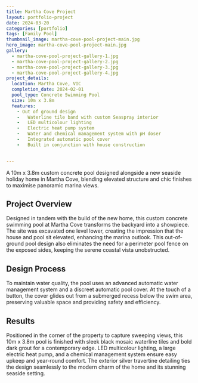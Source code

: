 ```yaml
---
title: Martha Cove Project
layout: portfolio-project
date: 2024-03-20
categories: [portfolio]
tags: [Family Pool]
thumbnail_image: martha-cove-pool-project-main.jpg
hero_image: martha-cove-pool-project-main.jpg
gallery:
  - martha-cove-pool-project-gallery-1.jpg
  - martha-cove-pool-project-gallery-2.jpg
  - martha-cove-pool-project-gallery-3.jpg
  - martha-cove-pool-project-gallery-4.jpg
project_details:
  location: Martha Cove, VIC
  completion_date: 2024-02-01
  pool_type: Concrete Swimming Pool
  size: 10m x 3.8m
  features:
    - Out of ground design 
    -	Waterline tile band with custom Seaspray interior 
    -	LED multicolour lighting
    -	Electric heat pump system
    -	Water and chemical management system with pH doser 
    -	Integrated automatic pool cover
    -	Built in conjunction with house construction
    

---
```


A 10m x 3.8m custom concrete pool designed alongside a new seaside holiday home in Martha Cove, blending elevated structure and chic finishes to maximise panoramic marina views.

## Project Overview

Designed in tandem with the build of the new home, this custom concrete swimming pool at Martha Cove transforms the backyard into a showpiece. The site was excavated one level lower, creating the impression that the house and pool sit elevated, enhancing the marina outlook. This out-of-ground pool design also eliminates the need for a perimeter pool fence on the exposed sides, keeping the serene coastal vista unobstructed.


## Design Process

To maintain water quality, the pool uses an advanced automatic water management system and a discreet automatic pool cover. At the touch of a button, the cover glides out from a submerged recess below the swim area, preserving valuable space and providing safety and efficiency.

## Results

Positioned in the corner of the property to capture sweeping views, this 10m x 3.8m pool is finished with sleek black mosaic waterline tiles and bold dark grout for a contemporary edge. LED multicolour lighting, a large electric heat pump, and a chemical management system ensure easy upkeep and year-round comfort. The exterior silver travertine detailing ties the design seamlessly to the modern charm of the home and its stunning seaside setting.
